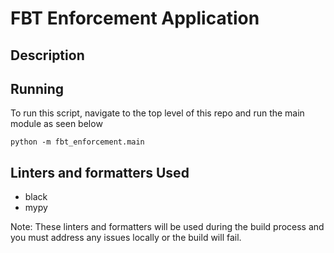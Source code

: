 # FBT Enforcement Application

## Description

## Running
To run this script, navigate to the top level of this repo and run the main module as seen below
```
python -m fbt_enforcement.main
```

## Linters and formatters Used
- black
- mypy

Note: These linters and formatters will be used during the build process and you must address any issues locally or the build will fail. 
